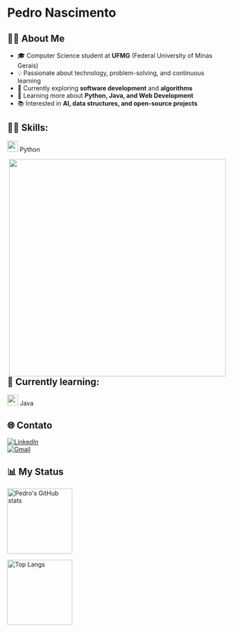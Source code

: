 # Pedro Nascimento

## 👨‍💻 About Me

- 🎓 Computer Science student at **UFMG** (Federal University of Minas Gerais)  
- 💡 Passionate about technology, problem-solving, and continuous learning  
- 🔭 Currently exploring **software development** and **algorithms**  
- 🌱 Learning more about **Python, Java, and Web Development**  
- 📚 Interested in **AI, data structures, and open-source projects**  


## 👨‍💻 Skills:
<img src="https://cdn.jsdelivr.net/gh/devicons/devicon/icons/python/python-original.svg" width="25"/> Python

<img src="https://raw.githubusercontent.com/MicaelliMedeiros/micaellimedeiros/master/image/computer-illustration.png" min-width="500px" max-width="500px" width="500px" align="right">


## 📘 Currently learning:
<img src="https://cdn.jsdelivr.net/gh/devicons/devicon/icons/java/java-original.svg" width="25"/> Java

## 🌐 Contato

[![LinkedIn](https://img.shields.io/badge/CONECTE--SE-555555?style=for-the-badge&logo=linkedin&logoColor=white&label=LINKEDIN&labelColor=0077B5)](https://www.linkedin.com/in/pedro-nascimento-silva-7157a137b/)
<br>
[![Gmail](https://img.shields.io/badge/ME_ENVIE_UM_EMAIL-555555?style=for-the-badge&logo=gmail&logoColor=white&label=GMAIL&labelColor=D14836)](mailto:pedrosilva2302@outlook.com)

## 📊 My Status

<p>
  <img height="150" src="https://github-readme-stats.vercel.app/api?username=pedro-nascimento-silva&show_icons=true&theme=radical" alt="Pedro's GitHub stats" />
</p>

<p>
  <img height="150" src="https://github-readme-stats.vercel.app/api/top-langs/?username=pedro-nascimento-silva&layout=compact&langs_count=6&theme=radical" alt="Top Langs" />
</p>
